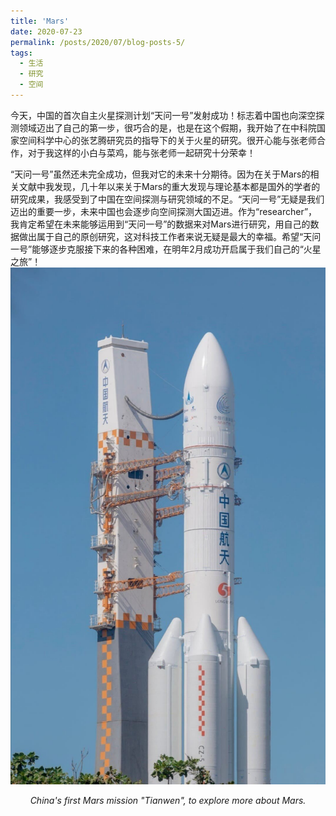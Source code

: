 ```yaml
---
title: 'Mars'
date: 2020-07-23
permalink: /posts/2020/07/blog-posts-5/
tags:
  - 生活
  - 研究
  - 空间
---
```


<p> 今天，中国的首次自主火星探测计划“天问一号”发射成功！标志着中国也向深空探测领域迈出了自己的第一步，很巧合的是，也是在这个假期，我开始了在中科院国家空间科学中心的张艺腾研究员的指导下的关于火星的研究。很开心能与张老师合作，对于我这样的小白与菜鸡，能与张老师一起研究十分荣幸！
<p> “天问一号”虽然还未完全成功，但我对它的未来十分期待。因为在关于Mars的相关文献中我发现，几十年以来关于Mars的重大发现与理论基本都是国外的学者的研究成果，我感受到了中国在空间探测与研究领域的不足。“天问一号”无疑是我们迈出的重要一步，未来中国也会逐步向空间探测大国迈进。作为“researcher”，我肯定希望在未来能够运用到“天问一号”的数据来对Mars进行研究，用自己的数据做出属于自己的原创研究，这对科技工作者来说无疑是最大的幸福。希望“天问一号”能够逐步克服接下来的各种困难，在明年2月成功开启属于我们自己的“火星之旅”！

<img src="../images/tianwen1.jpg" alt="Drawing" /> 

<center> <em> China's first Mars mission "Tianwen", to explore more about Mars.</em> </center>
